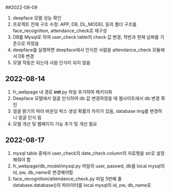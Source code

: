 ##2022-08-09
1. deepface 모델 성능 확인
2. 프로젝트 전체 구조 수정: APP, DB, DL_MODEL 등의 폴더 구조를 face_recognition, attendance_check로 재구성
3. DB를 Mysql로 하여 user_check table의 check 값 변경, 학번과 현재 날짜를 기준으로 하였음
4. deepface를 실행하면 deepface에서 인식한 사람을 attendance_check 모듈에서 DB 변경
5. 모델 작동은 되는데 사람 인식이 되지 않음

## 2022-08-14
1. fr_webpage 내 경로 __init__.py 파일 추가하여 패키지화
2. Deepface 모델에서 얼굴 인식하여 db 값 변경하였을 때 웹사이트에서 db 변경 확인
3. 얼굴 밝기의 따라 바운딩 박스 생성 확률의 차이가 있음, database img를 변경하니 얼굴 인식 됨
4. 모델 개선 및 웹페이지 기능 추가 및 개선 필요

## 2022-08-17
1. mysql table 중에서 user_check의 date_check column의 자료형을 str로 설정해줘야 함
2. fr_webpage/db_model/mysql.py 파일의 user, passwd, db를 local mysql의 id, pw, db_name로 변경해야함
3. face_recognition/attendance_check.py 파일 5번째 줄 database.database()의 파라미터를 local mysql의 id, pw, db_name로 
